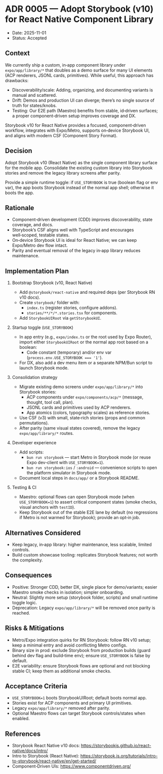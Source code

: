 # ADR 0005 — Adopt Storybook (v10) for React Native Component Library

 - Date: 2025-11-01
 - Status: Accepted

## Context

We currently ship a custom, in‑app component library under `expo/app/library/*` that doubles as a demo surface for many UI elements (ACP renderers, JSONL cards, primitives). While useful, this approach has drawbacks:

- Discoverability/scale: Adding, organizing, and documenting variants is manual and scattered.
- Drift: Demos and production UI can diverge; there’s no single source of truth for states/knobs.
- Testing: Our E2E path (Maestro) benefits from stable, id‑driven surfaces; a proper component‑driven setup improves coverage and DX.

Storybook v10 for React Native provides a focused, component‑driven workflow, integrates with Expo/Metro, supports on‑device Storybook UI, and aligns with modern CSF (Component Story Format).

## Decision

Adopt Storybook v10 (React Native) as the single component library surface for the mobile app. Consolidate the existing custom library into Storybook stories and remove the legacy library screens after parity.

Provide a simple runtime toggle: if `USE_STORYBOOK` is true (boolean flag or env var), the app boots Storybook instead of the normal app shell; otherwise it boots the app.

## Rationale

- Component‑driven development (CDD) improves discoverability, state coverage, and docs.
- Storybook’s CSF aligns well with TypeScript and encourages well‑scoped, testable states.
- On‑device Storybook UI is ideal for React Native; we can keep Expo/Metro dev flow intact.
- Parity and eventual removal of the legacy in‑app library reduces maintenance.

## Implementation Plan

1) Bootstrap Storybook (v10, React Native)
   - Add `@storybook/react-native` and required deps (per Storybook RN v10 docs).
   - Create `storybook/` folder with:
     - `index.ts` (register stories, configure addons).
     - `stories/**/*/*.stories.tsx` for components.
   - Add `StorybookUIRoot` via `getStorybookUI`.

2) Startup toggle (`USE_STORYBOOK`)
   - In app entry (e.g., `expo/index.ts` or the root used by Expo Router), import either `StorybookUIRoot` or the normal app root based on a boolean:
     - Code constant (temporary) and/or env var (`process.env.USE_STORYBOOK === '1'`).
   - For DX, also add a dev menu item or a separate NPM/Bun script to launch Storybook mode.

3) Consolidation strategy
   - Migrate existing demo screens under `expo/app/library/*` into Storybook stories:
     - ACP components under `expo/components/acp/*` (message, thought, tool call, plan).
     - JSONL cards and primitives used by ACP renderers.
     - App atomics (colors, typography scales) as reference stories.
   - Use CSF (v3) with small, state‑rich stories (props and common permutations).
   - After parity (same visual states covered), remove the legacy `expo/app/library/*` routes.

4) Developer experience
   - Add scripts:
     - `bun run storybook` — start Metro in Storybook mode (or reuse Expo dev-client with `USE_STORYBOOK=1`).
     - `bun run storybook:ios` / `:android` — convenience scripts to open the platform simulator in Storybook mode.
   - Document local steps in `docs/app/` or a Storybook README.

5) Testing & CI
   - Maestro: optional flows can open Storybook mode (when `USE_STORYBOOK=1`) to assert critical component states (smoke checks, visual anchors with `testID`).
   - Keep Storybook out of the stable E2E lane by default (no regressions if Metro is not warmed for Storybook); provide an opt‑in job.

## Alternatives Considered

- Keep legacy, in‑app library: higher maintenance, less scalable, limited controls.
- Build custom showcase tooling: replicates Storybook features; not worth the complexity.

## Consequences

- Positive: Stronger CDD, better DX, single place for demo/variants; easier Maestro smoke checks in isolation; simpler onboarding.
- Neutral: Slightly more setup (storybook folder, scripts) and small runtime toggle logic.
- Deprecation: Legacy `expo/app/library/*` will be removed once parity is reached.

## Risks & Mitigations

- Metro/Expo integration quirks for RN Storybook: follow RN v10 setup; keep a minimal entry and avoid conflicting Metro configs.
- Binary size in prod: exclude Storybook from production builds (guard behind dev flag and build‑time env); ensure `USE_STORYBOOK` is false by default.
- E2E variability: ensure Storybook flows are optional and not blocking stable CI; keep them as additional smoke checks.

## Acceptance Criteria

- `USE_STORYBOOK=1` boots StorybookUIRoot; default boots normal app.
- Stories exist for ACP components and primary UI primitives.
- Legacy `expo/app/library/*` removed after parity.
- Optional Maestro flows can target Storybook controls/states when enabled.

## References

- Storybook React Native v10 docs: https://storybookjs.github.io/react-native/docs/intro/
- Intro to Storybook (React Native): https://storybook.js.org/tutorials/intro-to-storybook/react-native/en/get-started/
- Component‑Driven UIs: https://www.componentdriven.org/
